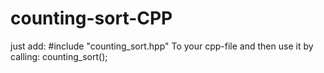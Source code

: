 # counting-sort-CPP

just add:
  #include "counting_sort.hpp"
To your cpp-file and then use it by calling:
  counting_sort(<your vector>);
